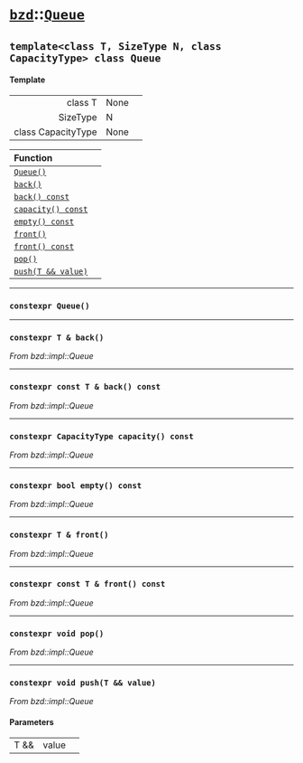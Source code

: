 # [`bzd`](../../index.md)::[`Queue`](../index.md)

## `template<class T, SizeType N, class CapacityType> class Queue`

#### Template
||||
|---:|:---|:---|
|class T|None||
|SizeType|N||
|class CapacityType|None||

|Function||
|:---|:---|
|[`Queue()`](./index.md)||
|[`back()`](./index.md)||
|[`back() const`](./index.md)||
|[`capacity() const`](./index.md)||
|[`empty() const`](./index.md)||
|[`front()`](./index.md)||
|[`front() const`](./index.md)||
|[`pop()`](./index.md)||
|[`push(T && value)`](./index.md)||
------
### `constexpr Queue()`

------
### `constexpr T & back()`
*From bzd::impl::Queue*


------
### `constexpr const T & back() const`
*From bzd::impl::Queue*


------
### `constexpr CapacityType capacity() const`
*From bzd::impl::Queue*


------
### `constexpr bool empty() const`
*From bzd::impl::Queue*


------
### `constexpr T & front()`
*From bzd::impl::Queue*


------
### `constexpr const T & front() const`
*From bzd::impl::Queue*


------
### `constexpr void pop()`
*From bzd::impl::Queue*


------
### `constexpr void push(T && value)`
*From bzd::impl::Queue*


#### Parameters
||||
|---:|:---|:---|
|T &&|value||
